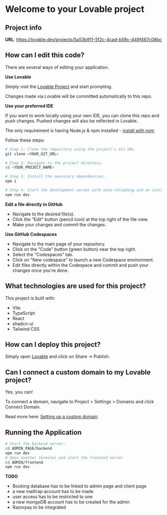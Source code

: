 # Welcome to your Lovable project

## Project info

**URL**: https://lovable.dev/projects/5a53b911-5f2c-4cad-b58c-449f467c08bc

## How can I edit this code?

There are several ways of editing your application.

**Use Lovable**

Simply visit the [Lovable Project](https://lovable.dev/projects/5a53b911-5f2c-4cad-b58c-449f467c08bc) and start prompting.

Changes made via Lovable will be committed automatically to this repo.

**Use your preferred IDE**

If you want to work locally using your own IDE, you can clone this repo and push changes. Pushed changes will also be reflected in Lovable.

The only requirement is having Node.js & npm installed - [install with nvm](https://github.com/nvm-sh/nvm#installing-and-updating)

Follow these steps:

```sh
# Step 1: Clone the repository using the project's Git URL.
git clone <YOUR_GIT_URL>

# Step 2: Navigate to the project directory.
cd <YOUR_PROJECT_NAME>

# Step 3: Install the necessary dependencies.
npm i

# Step 4: Start the development server with auto-reloading and an instant preview.
npm run dev
```

**Edit a file directly in GitHub**

- Navigate to the desired file(s).
- Click the "Edit" button (pencil icon) at the top right of the file view.
- Make your changes and commit the changes.

**Use GitHub Codespaces**

- Navigate to the main page of your repository.
- Click on the "Code" button (green button) near the top right.
- Select the "Codespaces" tab.
- Click on "New codespace" to launch a new Codespace environment.
- Edit files directly within the Codespace and commit and push your changes once you're done.

## What technologies are used for this project?

This project is built with:

- Vite
- TypeScript
- React
- shadcn-ui
- Tailwind CSS

## How can I deploy this project?

Simply open [Lovable](https://lovable.dev/projects/5a53b911-5f2c-4cad-b58c-449f467c08bc) and click on Share -> Publish.

## Can I connect a custom domain to my Lovable project?

Yes, you can!

To connect a domain, navigate to Project > Settings > Domains and click Connect Domain.

Read more here: [Setting up a custom domain](https://docs.lovable.dev/tips-tricks/custom-domain#step-by-step-guide)

## Running the Application


```bash
# Start the backend server:
cd ADMIN_PAGE/backend
npm run dev
# Open another terminal and start the frontend server
cd ADMIN/frontend
npm run dev
```
**TODO**    

- Booking database has to be linked to admin page and client page
- a new mailtrap account has to be made
- user access has to be restricted to one
- a new mongoDB account has to be created for the admin
- Razorpay to be integrated
